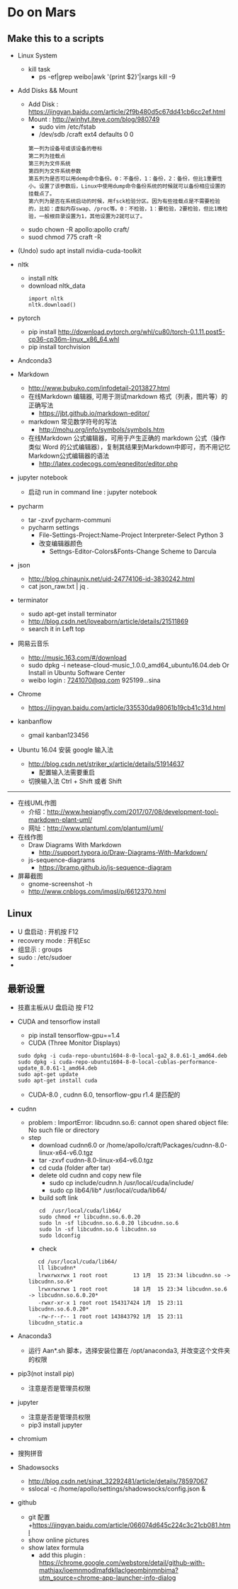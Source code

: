 # Do on Mars 

## Make this to a scripts
+ Linux System
	+ kill task
		+ ps -ef|grep weibo|awk '{print $2}'|xargs kill -9

+ Add Disks && Mount
	+ Add Disk : https://jingyan.baidu.com/article/2f9b480d5c67dd41cb6cc2ef.html
	+ Mount : http://winhyt.iteye.com/blog/980749
		+ sudo vim /etc/fstab
		+ /dev/sdb /craft ext4 defaults 0 0
		```
        第一列为设备号或该设备的卷标
        第二列为挂载点
        第三列为文件系统
        第四列为文件系统参数
        第五列为是否可以用demp命令备份。0：不备份，1：备份，2：备份，但比1重要性小。设置了该参数后，Linux中使用dump命令备份系统的时候就可以备份相应设置的挂载点了。
        第六列为是否在系统启动的时候，用fsck检验分区。因为有些挂载点是不需要检验的，比如：虚拟内存swap、/proc等。0：不检验，1：要检验，2要检验，但比1晚检验，一般根目录设置为1，其他设置为2就可以了。 
        ```
    + sudo chown -R  apollo:apollo craft/
    + suod chmod 775 craft -R 
 
+ (Undo) sudo apt install nvidia-cuda-toolkit
+ nltk
	+ install nltk
	+ download nltk_data
		```
        import nltk
		nltk.download()
        ```
+ pytorch
	+ pip install http://download.pytorch.org/whl/cu80/torch-0.1.11.post5-cp36-cp36m-linux_x86_64.whl 
	+ pip install torchvision
+ Andconda3
+ Markdown
	+ http://www.bubuko.com/infodetail-2013827.html
	+ 在线Markdown 编辑器, 可用于测试markdown 格式（列表，图片等）的正确写法
		+ https://jbt.github.io/markdown-editor/
	+ markdown 常见数学符号的写法
		+ http://mohu.org/info/symbols/symbols.htm
	+ 在线Markdown 公式编辑器，可用于产生正确的 markdown 公式（操作类似 Word 的公式编辑器），复制其结果到Markdown中即可，而不用记忆Markdown公式编辑器的语法
		+ http://latex.codecogs.com/eqneditor/editor.php
+ jupyter notebook
	+ 启动  run in command line : jupyter notebook
+ pycharm
	+ tar -zxvf pycharm-communi
	+ pycharm settings
		+ File-Settings-Project:Name-Project Interpreter-Select Python 3
		+ 改变编辑器颜色
			+ Settngs-Editor-Colors&Fonts-Change Scheme to Darcula 

+ json
	+ http://blog.chinaunix.net/uid-24774106-id-3830242.html
	+ cat json_raw.txt | jq .
+ terminator
	+ sudo apt-get install terminator
	+ http://blog.csdn.net/loveaborn/article/details/21511869
	+ search it in Left top

+ 网易云音乐
	+ http://music.163.com/#/download
	+ sudo dpkg -i netease-cloud-music_1.0.0_amd64_ubuntu16.04.deb Or Install in Ubuntu Software Center
	+ weibo login : 7241070@qq.com  925199...sina

+ Chrome
	+ https://jingyan.baidu.com/article/335530da98061b19cb41c31d.html 
+ kanbanflow
	+  gmail kanban123456
+ Ubuntu 16.04 安装 google 输入法
	+ http://blog.csdn.net/striker_v/article/details/51914637
		+ 配置输入法需要重启 
	+ 切换输入法 Ctrl + Shift 或者 Shift
---
+ 在线UML作图
	+ 介绍：http://www.heqiangfly.com/2017/07/08/development-tool-markdown-plant-uml/ 
	+ 网址：http://www.plantuml.com/plantuml/uml/
+ 在线作图
	+ Draw Diagrams With Markdown
		+ http://support.typora.io/Draw-Diagrams-With-Markdown/
	+ js-sequence-diagrams 
		+ https://bramp.github.io/js-sequence-diagram
+ 屏幕截图
	+ gnome-screenshot -h
	+ http://www.cnblogs.com/imqsl/p/6612370.html


## Linux
+ U 盘启动 : 开机按 F12
+ recovery mode :  开机Esc
+ 组显示 : groups
+ sudo : /etc/sudoer
+ 


## 最新设置
+ 技嘉主板从U 盘启动 按 F12
+ CUDA and tensorflow install
	+  pip install tensorflow-gpu==1.4
	+ CUDA (Three Monitor Displays)
	```
    sudo dpkg -i cuda-repo-ubuntu1604-8-0-local-ga2_8.0.61-1_amd64.deb
 	sudo dpkg -i cuda-repo-ubuntu1604-8-0-local-cublas-performance-update_8.0.61-1_amd64.deb
 	sudo apt-get update
 	sudo apt-get install cuda
    ```
    + CUDA-8.0 , cudnn 6.0, tensorflow-gpu r1.4 是匹配的
+ cudnn
	+ problem : ImportError: libcudnn.so.6: cannot open shared object file: No such file or directory
	+ step
		+ download cudnn6.0 or /home/apollo/craft/Packages/cudnn-8.0-linux-x64-v6.0.tgz
		+ tar -zxvf cudnn-8.0-linux-x64-v6.0.tgz
		+ cd cuda (folder after tar)
		+ delete old cudnn and copy new file
			+ sudo cp include/cudnn.h /usr/local/cuda/include/
			+ sudo cp lib64/lib* /usr/local/cuda/lib64/
		+ build soft link
			```
			cd  /usr/local/cuda/lib64/
			sudo chmod +r libcudnn.so.6.0.20
			sudo ln -sf libcudnn.so.6.0.20 libcudnn.so.6
			sudo ln -sf libcudnn.so.6 libcudnn.so
			sudo ldconfig
			```
         + check
         ```
         	cd /usr/local/cuda/lib64/
			ll libcudnn*
			lrwxrwxrwx 1 root root        13 1月  15 23:34 libcudnn.so -> libcudnn.so.6*
			lrwxrwxrwx 1 root root        18 1月  15 23:34 libcudnn.so.6 -> libcudnn.so.6.0.20*
			-rwxr-xr-x 1 root root 154317424 1月  15 23:11 libcudnn.so.6.0.20*
			-rw-r--r-- 1 root root 143843792 1月  15 23:11 libcudnn_static.a
         ```
+ Anaconda3
    + 运行 Aan*.sh 脚本，选择安装位置在 /opt/anaconda3, 并改变这个文件夹的权限

+ pip3(not install pip)
    + 注意是否是管理员权限
+ jupyter
    + 注意是否是管理员权限
    + pip3 install jupyter

+ chromium

+ 搜狗拼音
+ Shadowsocks
	+ http://blog.csdn.net/sinat_32292481/article/details/78597067 
	+ sslocal -c /home/apollo/settings/shadowsocks/config.json &

+ github
    + git 配置
        +https://jingyan.baidu.com/article/066074d645c224c3c21cb081.html
	+ show online pictures
	+ show latex formula 
		+ add this plugin : https://chrome.google.com/webstore/detail/github-with-mathjax/ioemnmodlmafdkllaclgeombjnmnbima?utm_source=chrome-app-launcher-info-dialog
